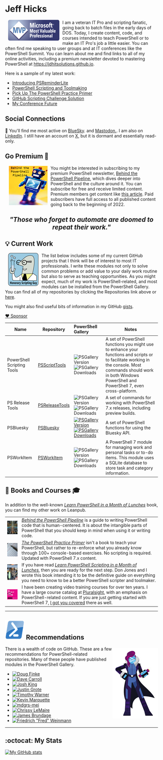 # Jeff Hicks

<img src="images/MVP-Logo-small.png" alt="MVP" align="left" style="float: left; padding: 0px 10px 10px 10px;"> I am a veteran IT Pro and scripting fanatic, going back to batch files in the early days of DOS. Today, I create content, code, and courses intended to teach PowerShell or to make an IT Pro's job a little easier. You can often find me speaking to user groups and at IT conferences like the PowerShell Summit. You can learn about me and find links to all of my online activities, including a premium newsletter devoted to mastering PowerShell at <https://jdhitsolutions.github.io>.

Here is a sample of my latest work:

<!-- BLOG-POST-LIST:START -->
- [Introducing PSReminderLite](https://jdhitsolutions.com/blog/powershell/9422/introducing-psreminderlite/?utm_source=rss&utm_medium=rss&utm_campaign=introducing-psreminderlite)
- [PowerShell Scripting and Toolmaking](https://jdhitsolutions.com/blog/books/9389/powershell-scripting-and-toolmaking/?utm_source=rss&utm_medium=rss&utm_campaign=powershell-scripting-and-toolmaking)
- [Pick Up The PowerShell Practice Primer](https://jdhitsolutions.com/blog/books/9352/pick-up-powershell-practice-primer/?utm_source=rss&utm_medium=rss&utm_campaign=pick-up-powershell-practice-primer)
- [GitHub Scripting Challenge Solution](https://jdhitsolutions.com/blog/powershell/9343/github-scripting-challenge-solution/?utm_source=rss&utm_medium=rss&utm_campaign=github-scripting-challenge-solution)
- [My Conference Future](https://jdhitsolutions.com/blog/conferences/9327/my-conference-future/?utm_source=rss&utm_medium=rss&utm_campaign=my-conference-future)
<!-- BLOG-POST-LIST:END -->

## Social Connections

:butterfly: You'll find me most active on [BlueSky](https://bsky.app/profile/jdhitsolutions.com). and <a rel="me" href="https://techhub.social/@JeffHicks">Mastodon.</a>. I am also on [LinkedIn](https://www.linkedin.com/in/jefferyhicks/). I still have an account on [X](https://twitter.com/jeffhicks), but it is dormant and essentially read-only.

## Go Premium :newspaper:

 <img src="images/behind-logo.png" align="left" style="float: left; padding: 0px 10px 10px 10px;">You might be interested in subscribing to my premium PowerShell newsletter, [Behind the PowerShell Pipeline](https://buttondown.com/behind-the-powershell-pipeline/), which dives deeper into PowerShell and the culture around it. You can subscribe for free and receive limited content. Premium members get content like [this article](https://buttondown.com/behind-the-powershell-pipeline/archive/are-you-my-type/). Paid subscribers have full access to all published content going back to the beginning of 2022.

## <p align="center"> _"Those who forget to automate are doomed to repeat their work."_ </p>

## :bulb: Current Work

<img src = "images/scriptingguy.png" alt="scripting guy" style="float: left; padding: 0px 10px 10px 10px;" align="left"> The list below includes some of my current GitHub projects that I think will be of interest to most IT professionals. I write these modules not only to solve common problems or add value to your daily work routine but also to serve as teaching opportunities. As you might expect, much of my work is PowerShell-related, and most modules can be installed from the PowerShell Gallery. You can find all of my repositories by clicking the Repositories link above or [here](https://github.com/jdhitsolutions?tab=repositories).

You might also find useful bits of information in my GitHub [gists](https://gist.github.com/jdhitsolutions).

[:heart: Sponsor](https://github.com/sponsors/jdhitsolutions)

Name| Repository | PowerShell Gallery | Notes
|---|--- | :--- |---|
PowerShell Scripting Tools | [PSScriptTools](https://github.com/jdhitsolutions/PSScriptTools) | ![PSGallery Version](https://img.shields.io/powershellgallery/v/PSScripttools.png?style=for-the-badge&logo=powershell&label=PSScriptTools) ![PSGallery Downloads](https://img.shields.io/powershellgallery/dt/PSScripttools.png?style=for-the-badge&logo=powershell&label=Downloads) | A set of PowerShell functions you might use to enhance your functions and scripts or to facilitate working in the console. Most commands should work in both Windows PowerShell and PowerShell 7, even cross-platform.
PS Release Tools | [PSReleaseTools](https://github.com/jdhitsolutions/PSReleaseTools) | ![PSGallery Version](https://img.shields.io/powershellgallery/v/PSReleaseTools.png?style=for-the-badge&logo=powershell&label=PSReleaseTools)![PSGallery Downloads](https://img.shields.io/powershellgallery/dt/PSReleaseTools.png?style=for-the-badge&logo=powershell&label=Downloads) | A set of commands for working with PowerShell 7.x releases, including preview builds.
PSBluesky | [PSBluesky](https://github.com/jdhitsolutions/PSBluesky) | [![PSGallery Version](https://img.shields.io/powershellgallery/v/PSBluesky.png?style=for-the-badge&logo=powershell&label=PSBluesky)](https://www.powershellgallery.com/packages/PSBluesky/) [![PSGallery Downloads](https://img.shields.io/powershellgallery/dt/PSBluesky.png?style=for-the-badge&&logo=powershell&label=Downloads)](https://www.powershellgallery.com/packages/PSBluesky/) | A set of PowerShell functions for using the Bluesky API.
PSWorkItem | [PSWorkItem](https://github.com/jdhitsolutions/PSWorkItem) | ![PSGallery Version](https://img.shields.io/powershellgallery/v/PSWorkItem.png?style=for-the-badge&logo=powershell&label=PSWorkItem)![PSGallery Downloads](https://img.shields.io/powershellgallery/dt/PSWorkItem.png?style=for-the-badge&&logo=powershell&label=Downloads)| A PowerShell 7 module for managing work and personal tasks or to-do items. This module uses a SQLite database to store task and category information.

## :book: Books and Courses :mortar_board:

In addition to the well-known [_Learn PowerShell in a Month of Lunches_](https://www.manning.com/books/learn-windows-powershell-in-a-month-of-lunches-third-edition?a_aid=jdhit&a_bid=2326a8ab) book, you can find my other work on Leanpub.

|   |   |
|---|---|
![Behind the PowerShell Pipeline](images/psbehind-book.png) | [_Behind the PowerShell Pipeline_](https://jdhitsolutions.com/yourls/psbehind) is a guide to writing PowerShell code that is human-centered. It is about the intangible parts of PowerShell that you should keep in mind when using it or writing code.
![PowerShell PracticePrimer](images/psprimer-thumb.png) | [_The PowerShell Practice Primer_](https://leanpub.com/psprimer) isn't a book to teach your PowerShell, but rather to re-enforce what you already know through 100+ console-based exercises. No scripting is required. Updated with PowerShell 7.x content.
![PowerShell Scripting and Toolmaking](images/pstoolmaking-thumbnail.png) | If you have read [_Learn PowerShell Scripting in a Month of Lunches_](https://www.manning.com/books/learn-powershell-scripting-in-a-month-of-lunches?a_aid=jdhit&a_bid=2326a8ab), then you are ready for the next step. Don Jones and I wrote this book intending it to be the definitive guide on everything you need to know to be a better PowerShell scripter and toolmaker.
![pluralsight](images/ps-skills-thumb.jpg) | I have been creating video training courses for over ten years. I have a large course catalog at [Pluralsight](https://pluralsight.pxf.io/qbR6n), with an emphasis on PowerShell-related content. If you are just getting started with PowerShell 7, [I got you covered](https://pluralsight.pxf.io/Lbvya) there as well.
-----

## ![PS](images/powershell-emoji.png) Recommendations

<img src = "images/PowerShell-transparent-thumb.jpg" alt="ms powershell" style="float: right; padding: 5px 0px 0px 0px;" align="right"> There is a wealth of code on GitHub. These are a few recommendations for PowerShell-related repositories. Many of these people have published modules in the PowerShell Gallery.

- [![Doug Finke](https://img.shields.io/badge/Doug%20Finke-%40dfinke-green?style=for-the-badge&logo=github)](https://github.com/dfinke)
- [![Dave Carroll](https://img.shields.io/badge/Dave%20Carroll-%40theDaveCarroll-green?style=for-the-badge&logo=github)](https://github.com/thedavecarroll/)
- [![Josh King](https://img.shields.io/badge/Josh%20King-%40Windos-green?style=for-the-badge&logo=github)](https://github.com/windos)
- [![Justin Grote](https://img.shields.io/badge/Justin%20Grote-%40JustinGrote-green?style=for-the-badge&logo=github)](https://github.com/justingrote)
- [![Timothy Warner](https://img.shields.io/badge/Timothy%20Warner-%40TimothyWarner-green?style=for-the-badge&logo=github)](https://github.com/timothywarner)
- [![Kevin Marquette](https://img.shields.io/badge/Kevin%20Marquette-%40KevinMarquette-green?style=for-the-badge&logo=github)](https://github.com/KevinMarquette)
- [![mdgrs-mei](https://img.shields.io/badge/mdgrs--mei-%40mdgrs--mei-green?style=for-the-badge&logo=github)](https://github.com/mdgrs-mei)
- [![Chrissy LeMaire](https://img.shields.io/badge/Chrissy%20LeMaire-%40potatoqualitee-green?style=for-the-badge&logo=github)](https://github.com/potatoqualitee)
- [![James Brundage](https://img.shields.io/badge/James%20Brundage-%40startautomating-green?style=for-the-badge&logo=github)](https://github.com/startautomating)
- [![Friedrich "Fred" Weinmann](https://img.shields.io/badge/Friedrich%20Weinmann-%40FriedrichWeinmann-green?style=for-the-badge&logo=github)](https://github.com/FriedrichWeinmann)


-----

## :octocat: My Stats

[![My GitHub stats](https://github-readme-stats.vercel.app/api?username=jdhitsolutions)](https://github.com/jdhitsolutions/github-readme-stats)
